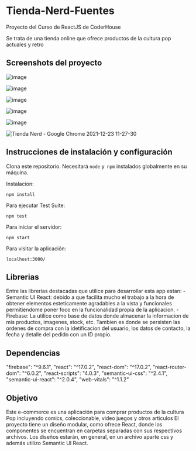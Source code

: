 # Tienda-Nerd-Fuentes

Proyecto del Curso de ReactJS de CoderHouse

Se trata de una tienda online que ofrece productos de la cultura pop actuales y retro


## Screenshots del proyecto

![image](https://user-images.githubusercontent.com/89048198/147252938-6a0c7552-7aed-4054-a809-106a9dd65670.png)

![image](https://user-images.githubusercontent.com/89048198/147253109-36912d1b-c04b-4ab4-8da1-b64c1943f41b.png)

![image](https://user-images.githubusercontent.com/89048198/147253207-d0169110-5e78-4a67-adb7-2e9f2c2c365e.png)

![image](https://user-images.githubusercontent.com/89048198/147253315-12ee19b5-4a75-4364-8a36-e0c13d8c8c66.png)

![image](https://user-images.githubusercontent.com/89048198/147253371-74b5bb93-143f-4f04-addd-9d441cbe2ff5.png)

![Tienda Nerd - Google Chrome 2021-12-23 11-27-30](https://user-images.githubusercontent.com/89048198/147293561-8097448d-63b5-41c4-bfb6-4f5e06295224.gif)

## Instrucciones de instalación y configuración

Clona este repositorio. Necesitará `node` y` npm` instalados globalmente en su máquina.  

Instalacion:

`npm install`  

Para ejecutar Test Suite:  

`npm test`  

Para iniciar el servidor:

`npm start`  

Para visitar la aplicación:

`localhost:3000/`  


## Librerias
Entre las librerias destacadas que utilice para desarrollar esta app estan:
-Semantic UI React: debido a que facilita mucho el trabajo a la hora de obtener elementos esteticamente agradables a la vista y funcionales permitiendome poner foco en la funcionalidad propia de la aplicacion.
-Firebase: La utilice como base de datos donde almacenar la informacion de mis productos, imagenes, stock, etc. Tambien es donde se persisten las ordenes de compra con la idetificacion del usuario, los datos de contacto, la fecha y detalle del pedido con un ID propio.

## Dependencias

 "firebase": "^9.6.1",
 "react": "^17.0.2",
 "react-dom": "^17.0.2",
 "react-router-dom": "^6.0.2",
 "react-scripts": "4.0.3",
 "semantic-ui-css": "^2.4.1",
 "semantic-ui-react": "^2.0.4",
 "web-vitals": "^1.1.2"

## Objetivo

Este e-commerce es una aplicación para comprar productos de la cultura Pop incluyendo comics, coleccionable, video juegos y otros articulos El proyecto tiene un diseño modular, como ofrece React, donde los componentes se encuentran en carpetas separadas con sus respectivos archivos. Los diseños estarán, en general, en un archivo aparte css y además utilizo Semantic UI React.
